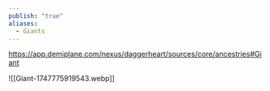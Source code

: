 ```yaml
---
publish: "true"
aliases:
  - Giants
---
```

https://app.demiplane.com/nexus/daggerheart/sources/core/ancestries#Giant

![[Giant-1747775919543.webp]]